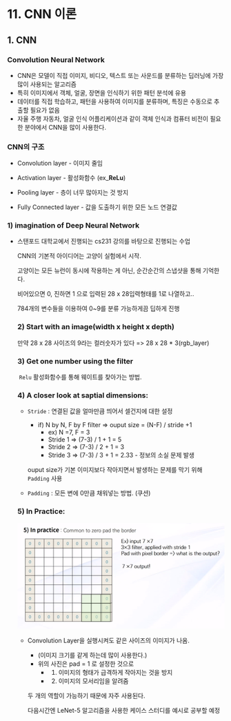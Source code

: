 # 11. CNN 이론

## 1. CNN

### Convolution Neural Network

- CNN은 모델이 직접 이미지, 비디오, 텍스트 또는 사운드를 분류하는 딥러닝에 가장 많이 사용되는 알고리즘
- 특히 이미지에서 객체, 얼굴, 장면을 인식하기 위한 패턴 분석에 유용
- 데이터를 직접 학습하고, 패턴을 사용하여 이미지를 분류하며, 특징은 수동으로 추출할 필요가 없음
- 자율 주행 자동차, 얼굴 인식 어플리케이션과 같이 객체 인식과 컴퓨터 비전이 필요한 분야에서 CNN을 많이 사용한다.



### CNN의 구조

- Convolution layer - 이미지 줄임

- Activation layer - 활성화함수 (ex_**ReLu**)

- Pooling layer - 층이 너무 많아지는 것 방지

- Fully Connected layer - 값을 도출하기 위한 모든 노드 연결값

  

### 	1) imagination of Deep Neural Network

- 스탠포드 대학교에서 진행되는 cs231 강의를 바탕으로 진행되는 수업

  CNN의 기본적 아이디어는 고양이 실험에서 시작.

  고양이는 모든 뉴런이 동시에 작용하는 게 아닌, 순간순간의 스냅샷을 통해 기억한다.

  비어있으면 0, 진하면 1 으로 입력된 28 x 28입력형태를 1로 나열하고..

  784개의 변수들을 이용하여 0~9를 분류 가능하게끔 딥하게 진행

  

  ### 2) Start with an image(width x height x depth)

  만약 28 x 28 사이즈의 9라는 컬러숫자가 있다 => 28 x 28 * 3(rgb_layer)

  ### 3) Get one number using the filter

  ​	`Relu` 활성화함수를 통해  웨이트를 찾아가는 방법.

  ### 4) A closer look at saptial dimensions:

  - `Stride` : 연결된 값을 얼마만큼 띄어서 셀건지에 대한 설정

    - if) N by N, F by F filter => ouput size = (N-F) / stride +1
      - ex) N =7, F = 3
      - Stride 1 => (7-3) / 1 + 1 = 5
      - Stride 2 => (7-3) / 2 + 1 = 3
      - Stride 3 => (7-3) / 3 + 1 = 2.33  - 정보의 소실 문제 발생

    ouput size가 기본 이미지보다 작아지면서 발생하는 문제를 막기 위해 `Padding` 사용

  - `Padding` : 모든 변에 0만큼 채워넣는 방법. (쿠션)

  ### 5) In Practice:

  ![image-20200305175329118](../../assets/CNN_padding.png)

  - Convolution Layer을 실행시켜도 같은 사이즈의 이미지가 나옴.

    - (이미지 크기를 같게 하는데 많이 사용한다.)
    - 위의 사진은 pad = 1 로 설정한 것으로
      - 1) 이미지의 형태가 급격하게 작아지는 것을 방지
      - 2) 이미지의 모서리임을 알려줌

    두 개의 역할이 가능하기 때문에 자주 사용된다.

    

    다음시간엔 LeNet-5 알고리즘을 사용한 케이스 스터디를 예시로 공부할 예정